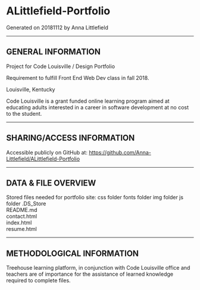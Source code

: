 # ALittlefield-Portfolio
Generated on 20181112 by Anna Littlefield


-------------------
GENERAL INFORMATION
-------------------

Project for Code Louisville / Design Portfolio 

Requirement to fulfill Front End Web Dev class in fall 2018.

Louisville, Kentucky

Code Louisville is a grant funded online learning program aimed at educating adults interested in a
career in software development at no cost to the student. 

--------------------------
SHARING/ACCESS INFORMATION
-------------------------- 

Accessible publicly on GitHub at:
https://github.com/Anna-Littlefield/ALittlefield-Portfolio

---------------------
DATA & FILE OVERVIEW
---------------------

Stored files needed for portfolio site:
css	folder
fonts folder
img	folder
js folder
.DS_Store	
README.md	
contact.html	
index.html	
resume.html


--------------------------
METHODOLOGICAL INFORMATION
--------------------------


Treehouse learning platform, in conjunction with Code Louisville office and teachers are of importance
for the assistance of learned knowledge required to complete files.

